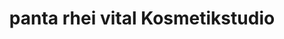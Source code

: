 ---
title: "panta rhei vital Kosmetikstudio"
url: /berlin/panta-rhei-vital-kosmetikstudio/
shop: Kosmetik
---